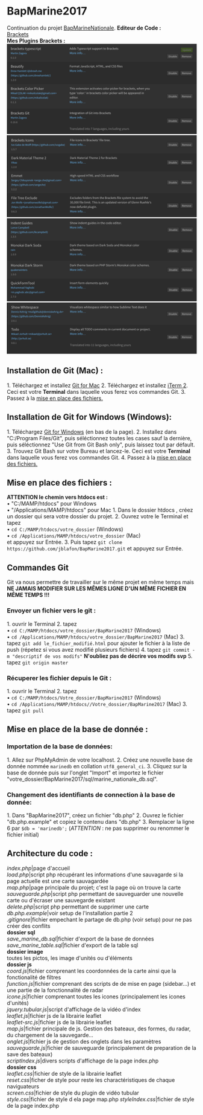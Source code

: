 # BapMarine2017

Continuation du projet [BapMarineNationale](https://github.com/NicolasGauvin/BapMarineNationale).
**Editeur de Code :**  
[Brackets](http://brackets.io/)  
**Mes Plugins Brackets :** ![](image/Plugins_a.png) ![](image/Plugins_b.png) ![](image/Plugins_c.png) ![](image/Plugins_d.png)

## Installation de Git (Mac) :

1\. Téléchargez et installez [Git for Mac](https://git-scm.com/downloads)
2\. Téléchargez et installez [iTerm 2](https://www.iterm2.com/downloads.html). Ceci est votre **Terminal** dans laquelle vous ferez vos commandes Git.
3\. Passez à la [mise en place des fichiers.](#anchor1)

## Installation de Git for Windows (Windows):

1\. Téléchargez [Git for Windows](https://github.com/git-for-windows/git/releases/v2.10.2.windows.1) (en bas de la page).
2\. Installez dans "C:/Program Files/Git", puis séléctionnez toutes les cases sauf la dernière, puis séléctionnez "Use Git from Git Bash only", puis laissez tout par défault.
3\. Trouvez Git Bash sur votre Bureau et lancez-le. Ceci est votre **Terminal** dans laquelle vous ferez vos commandes Git.
4\. Passez à la [mise en place des fichiers.](#anchor1)

## Mise en place des fichiers :

**ATTENTION le chemin vers htdocs est :**  
• "C:/MAMP/htdocs" pour Windows  
• "/Applications/MAMP/htdocs" pour Mac 1\. Dans le dossier htdocs , créez un dossier qui sera votre dossier du projet. 2\. Ouvrez votre le Terminal et tapez  
• `cd C:/MAMP/htdocs/votre_dossier` (Windows)  
• `cd /Applications/MAMP/htdocs/votre_dossier` (Mac)  
et appuyez sur Entrée. 3\. Puis tapez `git clone https://github.com/jblafon/BapMarine2017.git` et appuyez sur Entrée.

## Commandes Git

Git va nous permettre de travailler sur le même projet en même temps mais **NE JAMAIS MODIFIER SUR LES MÊMES LIGNE D'UN MÊME FICHIER EN MÊME TEMPS !!!**

### Envoyer un fichier vers le git :

1\. ouvrir le Terminal
2\. tapez  
	• `cd C:/MAMP/htdocs/votre_dossier/BapMarine2017` (Windows)  
	• `cd /Applications/MAMP/htdocs/votre_dossier/BapMarine2017` (Mac)
3\. tapez `git add le_fichier_modifié.html` pour ajouter le fichier à la liste de push (répetez si vous avez modifié plusieurs fichiers)
4\. tapez `git commit -m "descriptif de vos modifs"` **N'oubliez pas de décrire vos modifs svp**
5\. tapez `git origin master`

### Récuperer les fichier depuis le Git :

1\. ouvrir le Terminal 2\. tapez  
	• `cd C:/MAMP/htdocs/Votre_dossier/BapMarine2017` (Windows)  
	• `cd /Applications/MAMP/htdocs//Votre_dossier/BapMarine2017` (Mac) 3\. tapez `git pull`

## Mise en place de la base de donnée :

### Importation de la base de données:

1\. Allez sur PhpMyAdmin de votre localhost.
2\. Créez une nouvelle base de donnée nommée `marinedb` en collation `utf8_general_ci`.
3\. Cliquez sur la base de donnée puis sur l'onglet "Import" et importez le fichier "votre_dossier/BapMarine2017/sql/marine_nationale_db.sql".

### Changement des identifiants de connection à la base de donnée:

1\. Dans "BapMarine2017", créez un fichier "db.php"
2\. Ouvrez le fichier "db.php.example" et copiez le contenu dans "db.php"
3\. Remplacer la ligne 6 par `$db = 'marinedb';` (_ATTENTION_ : ne pas supprimer ou renommer le fichier initial)  

## Architecture du code :

_index.php_|page d'accueil  
_load.php_|script php récupérant les informations d'une sauvagarde si la page actuelle est une carte sauvagardée  
_map.php_|page principale du projet; c'est la page où on trouve la carte  
_sauveguarde.php_|script php permettant de sauveguarder une nouvelle carte ou d'écraser une sauvegarde existant  
_delete.php_|script php permettant de supprimer une carte  
_db.php.example_|voir setup de l'installation partie 2  
_.gitignore_|fichier empechant le partage de db.php (voir setup) pour ne pas créer des conflits  
**dossier sql**  
_save_marine_db.sql_|fichier d'export de la base de données  
_save_marine_table.sql_|fichier d'export de la table sql  
**dossier image**  
toutes les pictos, les image d'unités ou d'éléments  
**dossier js**  
_coord.js_|fichier comprenant les coordonnées de la carte ainsi que la fonctionalité de filtres  
_function.js_|fichier comprenant des scripts de de mise en page (sidebar...) et une partie de la fonctionnalité de radar  
_icone.js_|fichier comprenant toutes les icones (principalement les icones d'unités)  
_jquery.tubular.js_|script d'affichage de la vidéo d'index  
_leaflet.js_|fichier js de la librairie leaflet  
_leaflet-src.js_|fichier js de la librairie leaflet  
_map.js_|fichier principale de js. Gestion des bateaux, des formes, du radar, du chargement de la sauvegarde...  
_onglet.js_|fichier js de gestion des onglets dans les paramètres  
_sauveguarde.js_|fichier de sauveguarde (principalement de preparation de la save des bateaux)  
_scriptIndex.js_|divers scripts d'affichage de la page index.php  
**dossier css**  
_leaflet.css_|fichier de style de la librairie leaflet  
_reset.css_|ficher de style pour reste les charactéristiques de chaque naviguateurs  
_screen.css_|fichier de style du plugin de vidéo tubular  
_style.css_|fichier de style d ela page map.php
_styleIndex.css_|fichier de style de la page index.php
